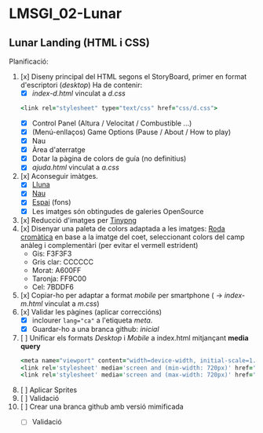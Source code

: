 # LMSGI_02-Lunar
## Lunar Landing (HTML i CSS)

Planificació:
1. [x] Diseny principal del HTML segons el StoryBoard, primer en format d'escriptori (*desktop*)
    Ha de contenir:
    - [x] *index-d.html* vinculat a *d.css*
    ```ruby
    <link rel="stylesheet" type="text/css" href="css/d.css"> 
    ```
    - [x] Control Panel (Altura / Velocitat / Combustible ...)
    - [x] (Menú-enllaços) Game Options (Pause / About / How to play)
    - [x] Nau
    - [x] Àrea d'aterratge
    - [x] Dotar la pàgina de colors de guía (no definitius)
    - [x] *ajuda.html* vinculat a *a.css*
1. [x] Aconseguir imàtges.
    - [x] [Lluna](https://upload.wikimedia.org/wikipedia/commons/4/42/The-surface_of_the_moon.png)
    - [x] [Nau](https://openclipart.org/detail/28806/a-cartoon-moon-rocket)
    - [x] [Espai](https://opengameart.org/content/space-backdrop) (fons)
    - [x] Les imatges són obtingudes de galeries OpenSource
1. [x] Reducció d'imatges per [Tinypng](https://tinypng.com/)
1. [x] Disenyar una paleta de colors adaptada a les imatges: [Roda cromàtica](https://color.adobe.com/es/create/color-wheel/?base=2&rule=Custom&selected=2&name=cohet&mode=rgb&rgbvalues=0.4823529411764706,0.8666666666666667,0.9647058823529412,1,0.611764705882353,0,0.6509803921568628,0,1,0.9529411764705882,0.9529411764705882,0.9529411764705882,0.8,0.8,0.8&swatchOrder=0,1,2,3,4) en base a la imatge del coet, seleccionant colors del camp anàleg i complementàri (per evitar el vermell estrident)
    * Gis: F3F3F3
    * Gris clar: CCCCCC
    * Morat: A600FF
    * Taronja: FF9C00
    * Cel: 7BDDF6
1. [x] Copiar-ho per adaptar a format *mobile* per smartphone ( -> *index-m.html* vinculat a *m.css*)
1. [x] Validar les pàgines (aplicar correccións)
    - [x] inclourer ```lang="ca"``` a l'etiqueta *meta*.
    - [x] Guardar-ho a una branca github: *inicial*
1. [ ] Unificar els formats *Desktop* i *Mobile* a index.html mitjançant **media query**
    ```ruby  
    <meta name="viewport" content="width=device-width, initial-scale=1.0">
    <link rel='stylesheet' media='screen and (min-width: 720px)' href='css/d.css'>
    <link rel='stylesheet' media='screen and (max-width: 720px)' href='css/m.css'>
    ```
1. [ ] Aplicar Sprites
1. [ ] Validació
1. [ ] Crear una branca github amb versió mimificada
    - [ ] Validació

